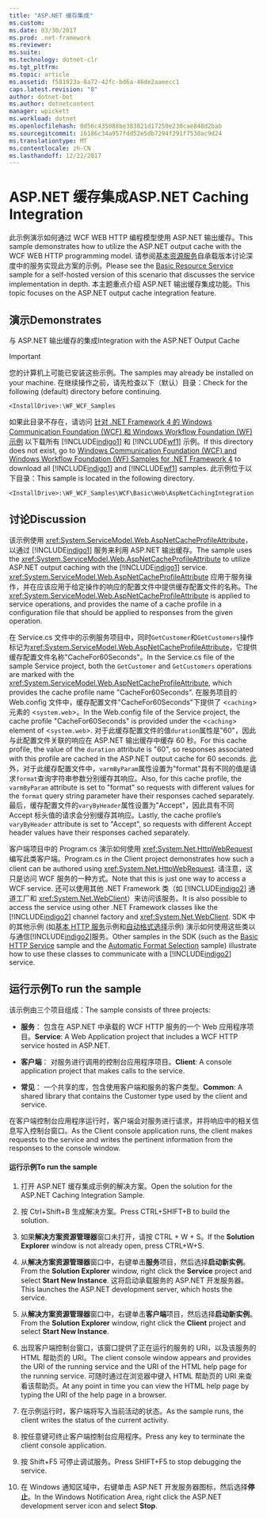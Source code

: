 ```yaml
---
title: "ASP.NET 缓存集成"
ms.custom: 
ms.date: 03/30/2017
ms.prod: .net-framework
ms.reviewer: 
ms.suite: 
ms.technology: dotnet-clr
ms.tgt_pltfrm: 
ms.topic: article
ms.assetid: f581923a-8a72-42fc-bd6a-46de2aaeecc1
caps.latest.revision: "8"
author: dotnet-bot
ms.author: dotnetcontent
manager: wpickett
ms.workload: dotnet
ms.openlocfilehash: 0d56c435088be383821d17250e230cae848d2bab
ms.sourcegitcommit: 16186c34a957fdd52e5db7294f291f7530ac9d24
ms.translationtype: MT
ms.contentlocale: zh-CN
ms.lasthandoff: 12/22/2017
---
```

# <a name="aspnet-caching-integration"></a><span data-ttu-id="0117a-102">ASP.NET 缓存集成</span><span class="sxs-lookup"><span data-stu-id="0117a-102">ASP.NET Caching Integration</span></span>
<span data-ttu-id="0117a-103">此示例演示如何通过 WCF WEB HTTP 编程模型使用 ASP.NET 输出缓存。</span><span class="sxs-lookup"><span data-stu-id="0117a-103">This sample demonstrates how to utilize the ASP.NET output cache with the WCF WEB HTTP programming model.</span></span> <span data-ttu-id="0117a-104">请参阅[基本资源服务](../../../../docs/framework/wcf/samples/basic-resource-service.md)自承载版本讨论深度中的服务实现此方案的示例。</span><span class="sxs-lookup"><span data-stu-id="0117a-104">Please see the [Basic Resource Service](../../../../docs/framework/wcf/samples/basic-resource-service.md) sample for a self-hosted version of this scenario that discusses the service implementation in depth.</span></span> <span data-ttu-id="0117a-105">本主题重点介绍 ASP.NET 输出缓存集成功能。</span><span class="sxs-lookup"><span data-stu-id="0117a-105">This topic focuses on the ASP.NET output cache integration feature.</span></span>  
  
## <a name="demonstrates"></a><span data-ttu-id="0117a-106">演示</span><span class="sxs-lookup"><span data-stu-id="0117a-106">Demonstrates</span></span>  
 <span data-ttu-id="0117a-107">与 ASP.NET 输出缓存的集成</span><span class="sxs-lookup"><span data-stu-id="0117a-107">Integration with the ASP.NET Output Cache</span></span>  
  
> [!IMPORTANT]
>  <span data-ttu-id="0117a-108">您的计算机上可能已安装这些示例。</span><span class="sxs-lookup"><span data-stu-id="0117a-108">The samples may already be installed on your machine.</span></span> <span data-ttu-id="0117a-109">在继续操作之前，请先检查以下（默认）目录：</span><span class="sxs-lookup"><span data-stu-id="0117a-109">Check for the following (default) directory before continuing.</span></span>  
>   
>  `<InstallDrive>:\WF_WCF_Samples`  
>   
>  <span data-ttu-id="0117a-110">如果此目录不存在，请访问 [针对 .NET Framework 4 的 Windows Communication Foundation (WCF) 和 Windows Workflow Foundation (WF) 示例](http://go.microsoft.com/fwlink/?LinkId=150780) 以下载所有 [!INCLUDE[indigo1](../../../../includes/indigo1-md.md)] 和 [!INCLUDE[wf1](../../../../includes/wf1-md.md)] 示例。</span><span class="sxs-lookup"><span data-stu-id="0117a-110">If this directory does not exist, go to [Windows Communication Foundation (WCF) and Windows Workflow Foundation (WF) Samples for .NET Framework 4](http://go.microsoft.com/fwlink/?LinkId=150780) to download all [!INCLUDE[indigo1](../../../../includes/indigo1-md.md)] and [!INCLUDE[wf1](../../../../includes/wf1-md.md)] samples.</span></span> <span data-ttu-id="0117a-111">此示例位于以下目录：</span><span class="sxs-lookup"><span data-stu-id="0117a-111">This sample is located in the following directory.</span></span>  
>   
>  `<InstallDrive>:\WF_WCF_Samples\WCF\Basic\Web\AspNetCachingIntegration`  
  
## <a name="discussion"></a><span data-ttu-id="0117a-112">讨论</span><span class="sxs-lookup"><span data-stu-id="0117a-112">Discussion</span></span>  
 <span data-ttu-id="0117a-113">该示例使用 <xref:System.ServiceModel.Web.AspNetCacheProfileAttribute>，以通过 [!INCLUDE[indigo1](../../../../includes/indigo1-md.md)] 服务来利用 ASP.NET 输出缓存。</span><span class="sxs-lookup"><span data-stu-id="0117a-113">The sample uses the <xref:System.ServiceModel.Web.AspNetCacheProfileAttribute> to utilize ASP.NET output caching with the [!INCLUDE[indigo1](../../../../includes/indigo1-md.md)] service.</span></span> <span data-ttu-id="0117a-114"><xref:System.ServiceModel.Web.AspNetCacheProfileAttribute> 应用于服务操作，并在应该应用于给定操作的响应的配置文件中提供缓存配置文件的名称。</span><span class="sxs-lookup"><span data-stu-id="0117a-114">The <xref:System.ServiceModel.Web.AspNetCacheProfileAttribute> is applied to service operations, and provides the name of a cache profile in a configuration file that should be applied to responses from the given operation.</span></span>  
  
 <span data-ttu-id="0117a-115">在 Service.cs 文件中的示例服务项目中，同时`GetCustomer`和`GetCustomers`操作标记为<xref:System.ServiceModel.Web.AspNetCacheProfileAttribute>，它提供缓存配置文件名称"CacheFor60Seconds"。</span><span class="sxs-lookup"><span data-stu-id="0117a-115">In the Service.cs file of the sample Service project, both the `GetCustomer` and `GetCustomers` operations are marked with the <xref:System.ServiceModel.Web.AspNetCacheProfileAttribute>, which provides the cache profile name "CacheFor60Seconds".</span></span> <span data-ttu-id="0117a-116">在服务项目的 Web.config 文件中，缓存配置文件"CacheFor60Seconds"下提供了 <`caching`> 元素的 <`system.web`>。</span><span class="sxs-lookup"><span data-stu-id="0117a-116">In the Web.config file of the Service project, the cache profile "CacheFor60Seconds" is provided under the <`caching`> element of <`system.web`>.</span></span> <span data-ttu-id="0117a-117">对于此缓存配置文件的值`duration`属性是"60"，因此与此配置文件关联的响应在 ASP.NET 输出缓存中缓存 60 秒。</span><span class="sxs-lookup"><span data-stu-id="0117a-117">For this cache profile, the value of the `duration` attribute is "60", so responses associated with this profile are cached in the ASP.NET output cache for 60 seconds.</span></span> <span data-ttu-id="0117a-118">此外，对于此缓存配置文件中，`varmByParam`属性设置为"format"具有不同的值是请求`format`查询字符串参数分别缓存其响应。</span><span class="sxs-lookup"><span data-stu-id="0117a-118">Also, for this cache profile, the `varmByParam` attribute is set to "format" so requests with different values for the `format` query string parameter have their responses cached separately.</span></span> <span data-ttu-id="0117a-119">最后，缓存配置文件的`varyByHeader`属性设置为"Accept"，因此具有不同 Accept 标头值的请求会分别缓存其响应。</span><span class="sxs-lookup"><span data-stu-id="0117a-119">Lastly, the cache profile’s `varyByHeader` attribute is set to "Accept", so requests with different Accept header values have their responses cached separately.</span></span>  
  
 <span data-ttu-id="0117a-120">客户端项目中的 Program.cs 演示如何使用 <xref:System.Net.HttpWebRequest> 编写此类客户端。</span><span class="sxs-lookup"><span data-stu-id="0117a-120">Program.cs in the Client project demonstrates how such a client can be authored using <xref:System.Net.HttpWebRequest>.</span></span> <span data-ttu-id="0117a-121">请注意，这只是访问 WCF 服务的一种方式。</span><span class="sxs-lookup"><span data-stu-id="0117a-121">Note that this is just one way to access a WCF service.</span></span> <span data-ttu-id="0117a-122">还可以使用其他 .NET Framework 类（如 [!INCLUDE[indigo2](../../../../includes/indigo2-md.md)] 通道工厂和 <xref:System.Net.WebClient>）来访问该服务。</span><span class="sxs-lookup"><span data-stu-id="0117a-122">It is also possible to access the service using other .NET Framework classes like the [!INCLUDE[indigo2](../../../../includes/indigo2-md.md)] channel factory and <xref:System.Net.WebClient>.</span></span> <span data-ttu-id="0117a-123">SDK 中的其他示例 (如[基本 HTTP 服务](../../../../docs/framework/wcf/samples/basic-http-service.md)示例和[自动格式选择](../../../../docs/framework/wcf/samples/automatic-format-selection.md)示例) 演示如何使用这些类以与通信[!INCLUDE[indigo2](../../../../includes/indigo2-md.md)]服务。</span><span class="sxs-lookup"><span data-stu-id="0117a-123">Other samples in the SDK (such as the [Basic HTTP Service](../../../../docs/framework/wcf/samples/basic-http-service.md) sample and the [Automatic Format Selection](../../../../docs/framework/wcf/samples/automatic-format-selection.md) sample) illustrate how to use these classes to communicate with a [!INCLUDE[indigo2](../../../../includes/indigo2-md.md)] service.</span></span>  
  
## <a name="to-run-the-sample"></a><span data-ttu-id="0117a-124">运行示例</span><span class="sxs-lookup"><span data-stu-id="0117a-124">To run the sample</span></span>  
 <span data-ttu-id="0117a-125">该示例由三个项目组成：</span><span class="sxs-lookup"><span data-stu-id="0117a-125">The sample consists of three projects:</span></span>  
  
-   <span data-ttu-id="0117a-126">**服务**： 包含在 ASP.NET 中承载的 WCF HTTP 服务的一个 Web 应用程序项目。</span><span class="sxs-lookup"><span data-stu-id="0117a-126">**Service**: A Web Application project that includes a WCF HTTP service hosted in ASP.NET.</span></span>  
  
-   <span data-ttu-id="0117a-127">**客户端**： 对服务进行调用的控制台应用程序项目。</span><span class="sxs-lookup"><span data-stu-id="0117a-127">**Client**: A console application project that makes calls to the service.</span></span>  
  
-   <span data-ttu-id="0117a-128">**常见**： 一个共享的库，包含使用客户端和服务的客户类型。</span><span class="sxs-lookup"><span data-stu-id="0117a-128">**Common**: A shared library that contains the Customer type used by the client and service.</span></span>  
  
 <span data-ttu-id="0117a-129">在客户端控制台应用程序运行时，客户端会对服务进行请求，并将响应中的相关信息写入控制台窗口。</span><span class="sxs-lookup"><span data-stu-id="0117a-129">As the Client console application runs, the client makes requests to the service and writes the pertinent information from the responses to the console window.</span></span>  
  
#### <a name="to-run-the-sample"></a><span data-ttu-id="0117a-130">运行示例</span><span class="sxs-lookup"><span data-stu-id="0117a-130">To run the sample</span></span>  
  
1.  <span data-ttu-id="0117a-131">打开 ASP.NET 缓存集成示例的解决方案。</span><span class="sxs-lookup"><span data-stu-id="0117a-131">Open the solution for the ASP.NET Caching Integration Sample.</span></span>  
  
2.  <span data-ttu-id="0117a-132">按 Ctrl+Shift+B 生成解决方案。</span><span class="sxs-lookup"><span data-stu-id="0117a-132">Press CTRL+SHIFT+B to build the solution.</span></span>  
  
3.  <span data-ttu-id="0117a-133">如果**解决方案资源管理器**窗口未打开，请按 CTRL + W + S。</span><span class="sxs-lookup"><span data-stu-id="0117a-133">If the **Solution Explorer** window is not already open, press CTRL+W+S.</span></span>  
  
4.  <span data-ttu-id="0117a-134">从**解决方案资源管理器**窗口中，右键单击**服务**项目，然后选择**启动新实例**。</span><span class="sxs-lookup"><span data-stu-id="0117a-134">From the **Solution Explorer** window, right click the **Service** project and select **Start New Instance**.</span></span> <span data-ttu-id="0117a-135">这将启动承载服务的 ASP.NET 开发服务器。</span><span class="sxs-lookup"><span data-stu-id="0117a-135">This launches the ASP.NET development server, which hosts the service.</span></span>  
  
5.  <span data-ttu-id="0117a-136">从**解决方案资源管理器**窗口中，右键单击**客户端**项目，然后选择**启动新实例**。</span><span class="sxs-lookup"><span data-stu-id="0117a-136">From the **Solution Explorer** window, right click the **Client** project and select **Start New Instance**.</span></span>  
  
6.  <span data-ttu-id="0117a-137">出现客户端控制台窗口，该窗口提供了正在运行的服务的 URI，以及该服务的 HTML 帮助页的 URI。</span><span class="sxs-lookup"><span data-stu-id="0117a-137">The client console window appears and provides the URI of the running service and the URI of the HTML help page for the running service.</span></span> <span data-ttu-id="0117a-138">可随时通过在浏览器中键入 HTML 帮助页的 URI 来查看该帮助页。</span><span class="sxs-lookup"><span data-stu-id="0117a-138">At any point in time you can view the HTML help page by typing the URI of the help page in a browser.</span></span>  
  
7.  <span data-ttu-id="0117a-139">在示例运行时，客户端将写入当前活动的状态。</span><span class="sxs-lookup"><span data-stu-id="0117a-139">As the sample runs, the client writes the status of the current activity.</span></span>  
  
8.  <span data-ttu-id="0117a-140">按任意键可终止客户端控制台应用程序。</span><span class="sxs-lookup"><span data-stu-id="0117a-140">Press any key to terminate the client console application.</span></span>  
  
9. <span data-ttu-id="0117a-141">按 Shift+F5 可停止调试服务。</span><span class="sxs-lookup"><span data-stu-id="0117a-141">Press SHIFT+F5 to stop debugging the service.</span></span>  
  
10. <span data-ttu-id="0117a-142">在 Windows 通知区域中，右键单击 ASP.NET 开发服务器图标，然后选择**停止**。</span><span class="sxs-lookup"><span data-stu-id="0117a-142">In the Windows Notification Area, right click the ASP.NET development server icon and select **Stop**.</span></span>
